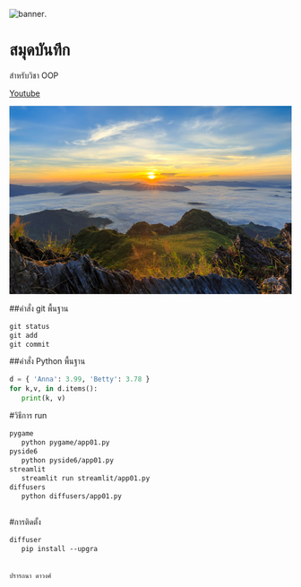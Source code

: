 ![banner](https://picsum.photos/800/250).
# สมุดบันทึก

สำหรับวิชา OOP

[Youtube](https://www.youtube.com/watch?v=-5q5mZbe3V8)


![Bbanner](./banner.jpg)

##คำสั่ง git พื้นฐาน 

```
git status
git add
git commit
```

##คำสั่ง Python พื้นฐาน

```python
d = { 'Anna': 3.99, 'Betty': 3.78 }
for k,v, in d.items():
   print(k, v)
```

#วิธีการ run

```
pygame
   python pygame/app01.py
pyside6
   python pyside6/app01.py
streamlit
   streamlit run streamlit/app01.py
diffusers
   python diffusers/app01.py
   
```
#การติดตั้ง
```
diffuser
   pip install --upgra


ปรารถนา ดาวงศ์

